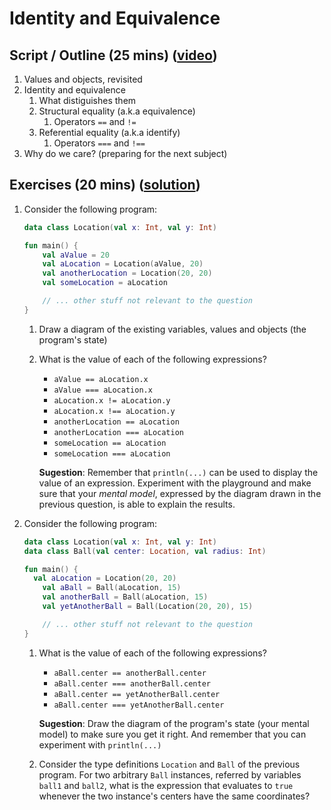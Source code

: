 # Identity and Equivalence 

## Script / Outline (25 mins) ([video](https://www.youtube.com/watch?v=UNWxFE18nXc&list=PL8XxoCaL3dBiJ_djQKKbbI4uN081F7Sgw))
1. Values and objects, revisited
2. Identity and equivalence
   1. What distiguishes them
   2. Structural equality (a.k.a equivalence)
      1. Operators `==` and `!=`
   3. Referential equality (a.k.a identify)
      1. Operators `===` and `!==`
3. Why do we care? (preparing for the next subject)

## Exercises (20 mins) ([solution](./solutions/03-identity-and-equivalence.md))
1. Consider the following program:
    ```kotlin
    data class Location(val x: Int, val y: Int)

    fun main() {
        val aValue = 20
        val aLocation = Location(aValue, 20)
        val anotherLocation = Location(20, 20)
        val someLocation = aLocation

        // ... other stuff not relevant to the question
    }
    ```
   1. Draw a diagram of the existing variables, values and objects (the program's state)
   2. What is the value of each of the following expressions? 
      * `aValue == aLocation.x`
      * `aValue === aLocation.x`
      * `aLocation.x != aLocation.y`
      * `aLocation.x !== aLocation.y`   
      * `anotherLocation == aLocation`
      * `anotherLocation === aLocation`
      * `someLocation == aLocation`
      * `someLocation === aLocation`
      
      **Sugestion**: Remember that `println(...)` can be used to display the value of an expression. Experiment with the playground and make sure that your *mental model*, expressed by the diagram drawn in the previous question, is able to explain the results.
  
2. Consider the following program:    
    ```kotlin
    data class Location(val x: Int, val y: Int)
    data class Ball(val center: Location, val radius: Int)

    fun main() {
      val aLocation = Location(20, 20)
        val aBall = Ball(aLocation, 15)
        val anotherBall = Ball(aLocation, 15)
        val yetAnotherBall = Ball(Location(20, 20), 15)

        // ... other stuff not relevant to the question   
    }
    ```    
    1. What is the value of each of the following expressions?
         * `aBall.center == anotherBall.center`
         * `aBall.center === anotherBall.center`
         * `aBall.center == yetAnotherBall.center`
         * `aBall.center === yetAnotherBall.center`   
      
        **Sugestion**: Draw the diagram of the program's state (your mental model) to make sure you get it right. And remember that you can experiment with `println(...)`    

    2. Consider the type definitions `Location` and `Ball` of the previous program. For two arbitrary `Ball` instances, referred by variables `ball1` and `ball2`, what is the expression that evaluates to `true` whenever the two instance's centers have the same coordinates?
 